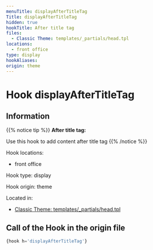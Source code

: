 ```yaml
---
menuTitle: displayAfterTitleTag
Title: displayAfterTitleTag
hidden: true
hookTitle: After title tag
files:
  - Classic Theme: templates/_partials/head.tpl
locations:
  - front office
type: display
hookAliases:
origin: theme
---
```


# Hook displayAfterTitleTag

## Information

{{% notice tip %}}
**After title tag:** 

Use this hook to add content after title tag
{{% /notice %}}

Hook locations: 
  - front office

Hook type: display

Hook origin: theme

Located in: 
  - [Classic Theme: templates/_partials/head.tpl](https://github.com/PrestaShop/classic-theme/blob/develop/templates/_partials/head.tpl)

## Call of the Hook in the origin file

```php
{hook h='displayAfterTitleTag'}
```